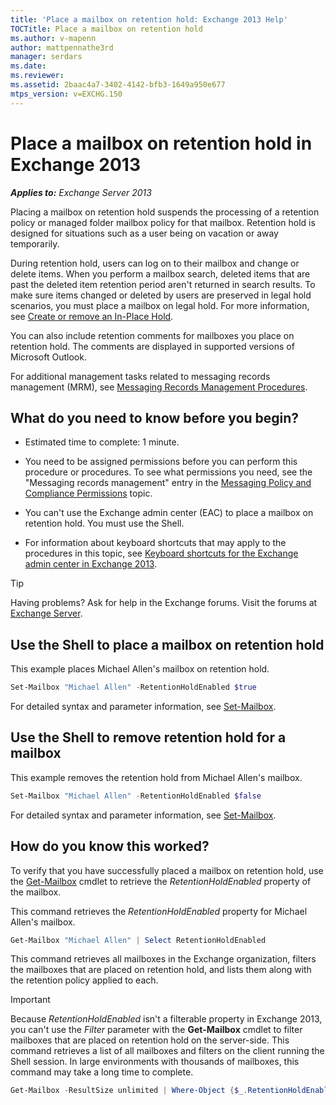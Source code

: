 ```yaml
---
title: 'Place a mailbox on retention hold: Exchange 2013 Help'
TOCTitle: Place a mailbox on retention hold
ms.author: v-mapenn
author: mattpennathe3rd
manager: serdars
ms.date:
ms.reviewer:
ms.assetid: 2baac4a7-3402-4142-bfb3-1649a950e677
mtps_version: v=EXCHG.150
---
```


# Place a mailbox on retention hold in Exchange 2013

_**Applies to:** Exchange Server 2013_

Placing a mailbox on retention hold suspends the processing of a retention policy or managed folder mailbox policy for that mailbox. Retention hold is designed for situations such as a user being on vacation or away temporarily.

During retention hold, users can log on to their mailbox and change or delete items. When you perform a mailbox search, deleted items that are past the deleted item retention period aren't returned in search results. To make sure items changed or deleted by users are preserved in legal hold scenarios, you must place a mailbox on legal hold. For more information, see [Create or remove an In-Place Hold](create-or-remove-in-place-holds-exchange-2013-help.md).

You can also include retention comments for mailboxes you place on retention hold. The comments are displayed in supported versions of Microsoft Outlook.

For additional management tasks related to messaging records management (MRM), see [Messaging Records Management Procedures](messaging-records-management-procedures-exchange-2013-help.md).

## What do you need to know before you begin?

- Estimated time to complete: 1 minute.

- You need to be assigned permissions before you can perform this procedure or procedures. To see what permissions you need, see the "Messaging records management" entry in the [Messaging Policy and Compliance Permissions](https://technet.microsoft.com/library/ec4d3b9f-b85a-4cb9-95f5-6fc149c3899b.aspx) topic.

- You can't use the Exchange admin center (EAC) to place a mailbox on retention hold. You must use the Shell.

- For information about keyboard shortcuts that may apply to the procedures in this topic, see [Keyboard shortcuts for the Exchange admin center in Exchange 2013](keyboard-shortcuts-in-the-exchange-admin-center-2013-help.md).

> [!TIP]
> Having problems? Ask for help in the Exchange forums. Visit the forums at [Exchange Server](https://go.microsoft.com/fwlink/p/?linkId=60612).

## Use the Shell to place a mailbox on retention hold

This example places Michael Allen's mailbox on retention hold.

```powershell
Set-Mailbox "Michael Allen" -RetentionHoldEnabled $true
```

For detailed syntax and parameter information, see [Set-Mailbox](https://docs.microsoft.com/powershell/module/exchange/mailboxes/set-mailbox).

## Use the Shell to remove retention hold for a mailbox

This example removes the retention hold from Michael Allen's mailbox.

```powershell
Set-Mailbox "Michael Allen" -RetentionHoldEnabled $false
```

For detailed syntax and parameter information, see [Set-Mailbox](https://docs.microsoft.com/powershell/module/exchange/mailboxes/set-mailbox).

## How do you know this worked?

To verify that you have successfully placed a mailbox on retention hold, use the [Get-Mailbox](https://docs.microsoft.com/powershell/module/exchange/mailboxes/get-mailbox) cmdlet to retrieve the _RetentionHoldEnabled_ property of the mailbox.

This command retrieves the _RetentionHoldEnabled_ property for Michael Allen's mailbox.

```powershell
Get-Mailbox "Michael Allen" | Select RetentionHoldEnabled
```

This command retrieves all mailboxes in the Exchange organization, filters the mailboxes that are placed on retention hold, and lists them along with the retention policy applied to each.

> [!IMPORTANT]
> Because _RetentionHoldEnabled_ isn't a filterable property in Exchange 2013, you can't use the _Filter_ parameter with the **Get-Mailbox** cmdlet to filter mailboxes that are placed on retention hold on the server-side. This command retrieves a list of all mailboxes and filters on the client running the Shell session. In large environments with thousands of mailboxes, this command may take a long time to complete.

```powershell
Get-Mailbox -ResultSize unlimited | Where-Object {$_.RetentionHoldEnabled -eq $true} | Format-Table Name,RetentionPolicy,RetentionHoldEnabled -Auto
```
